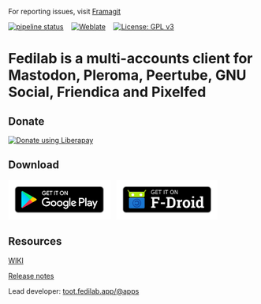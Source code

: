 For reporting issues, visit [Framagit](https://framagit.org/tom79/fedilab/issues)

[![pipeline status](https://framagit.org/tom79/fedilab/badges/develop/pipeline.svg)](https://framagit.org/tom79/fedilab/commits/develop)
&nbsp;&nbsp;&nbsp;[![Weblate](https://weblate.org/static/img/logo.svg)](https://hosted.weblate.org/projects/fedilab/)
&nbsp;&nbsp;&nbsp;[![License: GPL v3](https://img.shields.io/badge/License-GPL%20v3-blue.svg)](https://www.gnu.org/licenses/gpl-3.0)

# Fedilab is a multi-accounts client for Mastodon, Pleroma, Peertube, GNU Social, Friendica and Pixelfed

## Donate

[<img alt="Donate using Liberapay" src="https://img.shields.io/liberapay/patrons/tom79.svg?logo=liberapay"/>](https://liberapay.com/tom79/donate)

## Download

[<img alt='Get it on Google Play' src='./images/get-it-on-play.png' height="80"/>](https://play.google.com/store/apps/details?id=app.fedilab.android)
&nbsp;&nbsp;[<img alt='Get it on F-Droid' src='./images/get-it-on-fdroid.png' height="80"/>](https://f-droid.org/app/fr.gouv.etalab.mastodon)

## Resources

[WIKI](https://fedilab.app/wiki/home/)

[Release notes](https://framagit.org/tom79/fedilab/tags)

Lead developer: [toot.fedilab.app/@apps](https://toot.fedilab.app/@apps)


